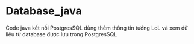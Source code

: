 # Database_java
Code java kết nối PostgresSQL dùng thêm thông tin tướng LoL và xem dữ liệu từ database được lưu trong PostgresSQL
